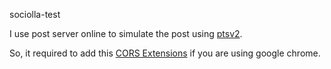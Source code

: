 sociolla-test

I use post server online to simulate the post using [ptsv2](http://ptsv2.com/t/socitest/).

So, it required to add this [CORS Extensions](https://chrome.google.com/webstore/detail/allow-control-allow-origi/nlfbmbojpeacfghkpbjhddihlkkiljbi/related?hl=en) if you are using google chrome.
